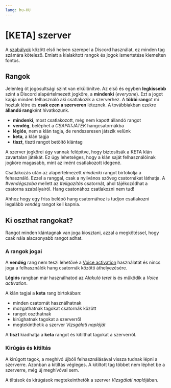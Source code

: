 ```yaml
---
lang: hu-HU
---
```


# [KETA] szerver

A [szabályok](/keta/szabalyok.md) között első helyen szerepel a Discord használat, ez minden tag számára kötelező. Emiatt a kialakított rangok és jogok ismertetése kiemelten fontos.

## Rangok

Jelenleg öt jogosultsági szint van elkülönítve. Az első és egyben **legkissebb** szint a Discord alapértelmezett jogköre, a **mindenki** (*everyone*). Ezt a jogot kapja minden felhasználó aki csatlakozik a szerverhez. A **többi rang**ot mi hoztuk létre és **csak ezen a szerveren** léteznek. A továbbiakban ezekre **állandó rang**ként hivatkozunk.

* **mindenki**, most csatlakozott, még nem kapott állandó rangot
* **vendég**, beléphet a *CSAPATJÁTÉK* hangcsatornákba
* **légiós**, nem a klán tagja, de rendszeresen játszik velünk
* **keta**, a klán tagja
* **tiszt**, tiszti rangot betöltő klántag

A szerver jogkörei úgy vannak felépítve, hogy biztosítsák a KETA klán zavartalan játékát. Ez úgy lehetséges, hogy a klán saját felhasználóinak jogköre magasabb, mint az imént csatlakozott idegené.

Csatlakozás után az alapértelmezett *mindenki* rangot birtokolja a fehasználó. Ezzel a ranggal, csak a nyilvános szöveg csatornákat láthatja. A *#vendégszoba* mellett az *#eligazítás* csatornát, ahol tájékozódhat a csatorna szabályairól. Hang csatonához csatlakozni nem tud!

Ahhoz hogy egy friss belépő hang csatornához is tudjon csatlakozni legalább *vendég* rangot kell kapnia.

## Ki oszthat rangokat?
Rangot minden klántagnak van joga kiosztani, azzal a megkötéssel, hogy csak nála alacsonyabb rangot adhat.

### A rangok jogai

A **vendég** rang nem teszi lehetővé a [Voice activation](/discord/hasznalat.html#hang-es-video) használatát és nincs joga a felhasználók hang csatornák közötti áthelyezésére.

**Légiós** rangban már használhatod az *Alakuló teret* is és működik a *Voice activation*.

A klán tagjai a **keta** rang birtokában:
* minden csatornát használhatnak
* mozgathatnak tagokat csatornák között
* rangot oszthatnak
* kirúghatnak tagokat a szerverről
* megtekinthetik a szerver *Vizsgálati naplóját*

A **tiszt** kiadhatja a **keta** rangot és kitilthat tagokat a szerverről.

### Kirúgás és kitiltás

A kirúgott tagok, a meghívó újbóli felhasználásával vissza tudnak lépni a szerverre. Azonban a kitiltás végleges. A kitiltott tag többet nem léphet be a szerverre, még új meghívóval sem.

A tiltások és kirúgások megtekeinthetők a szerver *Vizsgálati napló*jában.

